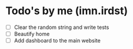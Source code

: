 # Todo's by me (imn.irdst)

- [ ] Clear the random string and write tests
- [ ] Beautify home
- [ ] Add dashboard to the main website
